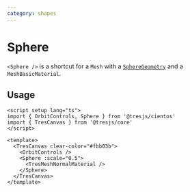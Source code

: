 ```yaml
---
category: shapes
---
```


# Sphere <Badge type="warning" text="^1.6.0" />

`<Sphere />` is a shortcut for a `Mesh` with a [`SphereGeometry`](https://threejs.org/docs/?q=sphere#api/en/geometries/SphereGeometry) and a `MeshBasicMaterial`.

## Usage

```vue demo
<script setup lang="ts">
import { OrbitControls, Sphere } from '@tresjs/cientos'
import { TresCanvas } from '@tresjs/core'
</script>

<template>
  <TresCanvas clear-color="#fbb03b">
    <OrbitControls />
    <Sphere :scale="0.5">
      <TresMeshNormalMaterial />
    </Sphere>
  </TresCanvas>
</template>
```
